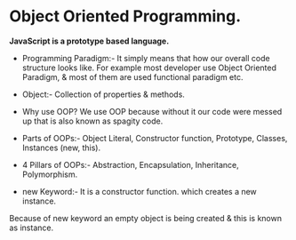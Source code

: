 # Object Oriented Programming.

**JavaScript is a prototype based language.**

- Programming Paradigm:- It simply means that how our overall code structure looks like. For example most developer use Object Oriented Paradigm, & most of them are used functional paradigm etc.

- Object:- Collection of properties & methods.

- Why use OOP?
  We use OOP because without it our code were messed up that is also known as spagity code.

- Parts of OOPs:- Object Literal, Constructor function, Prototype, Classes, Instances (new, this).

- 4 Pillars of OOPs:- Abstraction, Encapsulation, Inheritance, Polymorphism.

- new Keyword:- It is a constructor function. which creates a new instance.

Because of new keyword an empty object is being created & this is known as instance.
